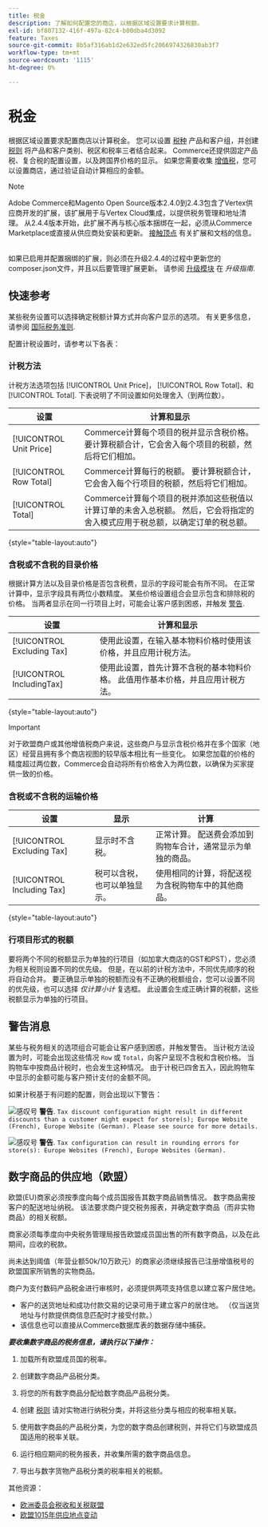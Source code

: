 ```yaml
---
title: 税金
description: 了解如何配置您的商店，以根据区域设置要求计算税额。
exl-id: bf807132-416f-497a-82c4-b00dba4d3092
feature: Taxes
source-git-commit: 8b5af316ab1d2e632ed5fc2066974326830ab3f7
workflow-type: tm+mt
source-wordcount: '1115'
ht-degree: 0%

---
```


# 税金

根据区域设置要求配置商店以计算税金。 您可以设置 [税种](tax-class.md) 产品和客户组，并创建 [税则](tax-rules.md) 将产品和客户类别、税区和税率三者结合起来。 Commerce还提供固定产品税、复合税的配置设置，以及跨国界价格的显示。 如果您需要收集 [增值税](vat.md)，您可以设置商店，通过验证自动计算相应的金额。

>[!NOTE]
>
>Adobe Commerce和Magento Open Source版本2.4.0到2.4.3包含了Vertex供应商开发的扩展，该扩展用于与Vertex Cloud集成，以提供税务管理和地址清理。 从2.4.4版本开始，此扩展不再与核心版本捆绑在一起，必须从Commerce Marketplace或直接从供应商处安装和更新。 [接触顶点](https://marketplace.magento.com/partner/vertex_inc) 有关扩展和文档的信息。<br><br>
>
>如果已启用并配置捆绑的扩展，则必须在升级2.4.4的过程中更新您的composer.json文件，并且以后要管理扩展更新。 请参阅 [升级模块](https://experienceleague.adobe.com/docs/commerce-operations/upgrade-guide/modules/upgrade.html) 在 _升级指南_.

## 快速参考

某些税务设置可以选择确定税额计算方式并向客户显示的选项。 有关更多信息，请参阅 [国际税务准则](international-tax-guidelines.md).

配置计税设置时，请参考以下各表：

### 计税方法

计税方法选项包括 [!UICONTROL Unit Price]， [!UICONTROL Row Total]、和 [!UICONTROL Total]. 下表说明了不同设置如何处理舍入（到两位数）。

| 设置 | 计算和显示 |
|--- |--- |
| [!UICONTROL Unit Price] | Commerce计算每个项目的税并显示含税价格。 要计算税额合计，它会舍入每个项目的税额，然后将它们相加。 |
| [!UICONTROL Row Total] | Commerce计算每行的税额。 要计算税额合计，它会舍入每个行项目的税额，然后将它们相加。 |
| [!UICONTROL Total] | Commerce计算每个项目的税并添加这些税值以计算订单的未舍入总税额。 然后，它会将指定的舍入模式应用于税总额，以确定订单的税总额。 |

{style="table-layout:auto"}

### 含税或不含税的目录价格

根据计算方法以及目录价格是否包含税费，显示的字段可能会有所不同。 在正常计算中，显示字段具有两位小数精度。 某些价格设置组合会显示包含和排除税的价格。 当两者显示在同一行项目上时，可能会让客户感到困惑，并触发 [警告](taxes.md#warning-messages).

| 设置 | 计算和显示 |
|--- |--- |
| [!UICONTROL Excluding Tax] | 使用此设置，在输入基本物料价格时使用该价格，并且应用计税方法。 |
| [!UICONTROL IncludingTax] | 使用此设置，首先计算不含税的基本物料价格。 此值用作基本价格，并且应用计税方法。 |

{style="table-layout:auto"}

>[!IMPORTANT]
>
>对于欧盟商户或其他增值税商户来说，这些商户与显示含税价格并在多个国家（地区）经营且拥有多个商店视图的较早版本相比有一些变化。 如果您加载的价格的精度超过两位数，Commerce会自动将所有价格舍入为两位数，以确保为买家提供一致的价格。

### 含税或不含税的运输价格

| 设置 | 显示 | 计算 |
|--- |--- |--- |
| [!UICONTROL Excluding Tax] | 显示时不含税。 | 正常计算。 配送费会添加到购物车合计，通常显示为单独的商品。 |
| [!UICONTROL Including Tax] | 税可以含税，也可以单独显示。 | 使用相同的计算，将配送视为含税购物车中的其他商品。 |

{style="table-layout:auto"}

### 行项目形式的税额

要将两个不同的税额显示为单独的行项目（如加拿大商店的GST和PST），您必须为相关税则设置不同的优先级。 但是，在以前的计税方法中，不同优先顺序的税将自动合并。 要正确显示单独的税额而没有不正确的税额组合，您可以设置不同的优先级，也可以选择 _仅计算小计_ 复选框。 此设置会生成正确计算的税额，这些税额显示为单独的行项目。

## 警告消息

某些与税务相关的选项组合可能会让客户感到困惑，并触发警告。 当计税方法设置为时，可能会出现这些情况 `Row` 或 `Total`，向客户呈现不含税和含税价格。 当购物车中按商品计税时，也会发生这种情况。 由于计税已四舍五入，因此购物车中显示的金额可能与客户预计支付的金额不同。

如果计税基于有问题的配置，则会出现以下警告：

![感叹号](../assets/icon-warning.png) **警告**. `Tax discount configuration might result in different discounts than a customer might expect for store(s); Europe Website (French), Europe Website (German). Please see source for more details.`

![感叹号](../assets/icon-warning.png) **警告**. `Tax configuration can result in rounding errors for store(s): Europe Websites (French), Europe Websites (German).`

## 数字商品的供应地（欧盟）

欧盟(EU)商家必须按季度向每个成员国报告其数字商品销售情况。 数字商品需按客户的配送地址纳税。 该法要求商户提交税务报表，并确定数字商品（而非实物商品）的相关税额。

商家必须每季度向中央税务管理局报告欧盟成员国出售的所有数字商品，以及在此期间，应收的税款。

尚未达到阈值（年营业额50k/10万欧元）的商家必须继续报告已注册增值税号的欧盟国家所销售的实物商品。

商户为支付数码产品税金进行审核时，必须提供两项支持信息以建立客户居住地。

- 客户的送货地址和成功付款交易的记录可用于建立客户的居住地。 （仅当送货地址与付款提供商信息匹配时才接受付款。）
- 该信息也可以直接从Commerce数据库表的数据存储中捕获。

_**要收集数字商品的税务信息，请执行以下操作：**_

1. 加载所有欧盟成员国的税率。

1. 创建数字商品产品税分类。

1. 将您的所有数字商品分配给数字商品产品税分类。

1. 创建 [税则](tax-rules.md) 请对实物进行纳税分类，并将这些分类与相应的税率相关联。

1. 使用数字商品的产品税分类，为您的数字商品创建税则，并将它们与欧盟成员国适用的税率关联。

1. 运行相应期间的税务报表，并收集所需的数字商品信息。

1. 导出与数字货物产品税分类的税率相关的税额。

其他资源：

- [欧洲委员会税收和关税联盟][1]
- [欧盟1015年供应地点变动][2]

[1]: https://europa.eu/youreurope/business/taxation/vat/vat-rules-rates/index_en.htm
[2]: https://www2.deloitte.com/global/en/services/tax.html
